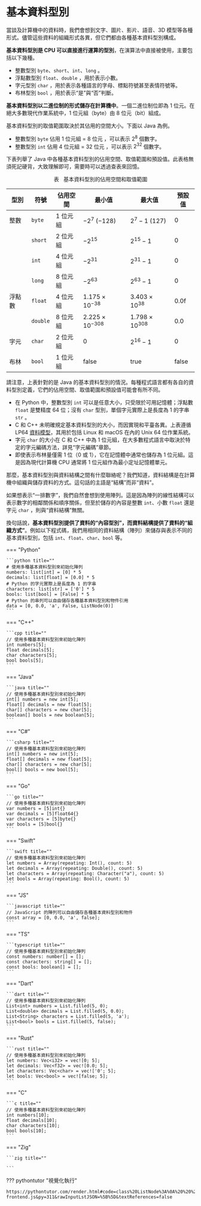 # 基本資料型別

當談及計算機中的資料時，我們會想到文字、圖片、影片、語音、3D 模型等各種形式。儘管這些資料的組織形式各異，但它們都由各種基本資料型別構成。

**基本資料型別是 CPU 可以直接進行運算的型別**，在演算法中直接被使用，主要包括以下幾種。

- 整數型別 `byte`、`short`、`int`、`long` 。
- 浮點數型別 `float`、`double` ，用於表示小數。
- 字元型別 `char` ，用於表示各種語言的字母、標點符號甚至表情符號等。
- 布林型別 `bool` ，用於表示“是”與“否”判斷。

**基本資料型別以二進位制的形式儲存在計算機中**。一個二進位制位即為 $1$ 位元。在絕大多數現代作業系統中，$1$ 位元組（byte）由 $8$ 位元（bit）組成。

基本資料型別的取值範圍取決於其佔用的空間大小。下面以 Java 為例。

- 整數型別 `byte` 佔用 $1$ 位元組 = $8$ 位元 ，可以表示 $2^{8}$ 個數字。
- 整數型別 `int` 佔用 $4$ 位元組 = $32$ 位元 ，可以表示 $2^{32}$ 個數字。

下表列舉了 Java 中各種基本資料型別的佔用空間、取值範圍和預設值。此表格無須死記硬背，大致理解即可，需要時可以透過查表來回憶。

<p align="center"> 表 <id> &nbsp; 基本資料型別的佔用空間和取值範圍 </p>

| 型別   | 符號     | 佔用空間 | 最小值                   | 最大值                  | 預設值         |
| ------ | -------- | -------- | ------------------------ | ----------------------- | -------------- |
| 整數   | `byte`   | 1 位元組   | $-2^7$ ($-128$)          | $2^7 - 1$ ($127$)       | $0$            |
|        | `short`  | 2 位元組   | $-2^{15}$                | $2^{15} - 1$            | $0$            |
|        | `int`    | 4 位元組   | $-2^{31}$                | $2^{31} - 1$            | $0$            |
|        | `long`   | 8 位元組   | $-2^{63}$                | $2^{63} - 1$            | $0$            |
| 浮點數 | `float`  | 4 位元組   | $1.175 \times 10^{-38}$  | $3.403 \times 10^{38}$  | $0.0\text{f}$  |
|        | `double` | 8 位元組   | $2.225 \times 10^{-308}$ | $1.798 \times 10^{308}$ | $0.0$          |
| 字元   | `char`   | 2 位元組   | $0$                      | $2^{16} - 1$            | $0$            |
| 布林   | `bool`   | 1 位元組   | $\text{false}$           | $\text{true}$           | $\text{false}$ |

請注意，上表針對的是 Java 的基本資料型別的情況。每種程式語言都有各自的資料型別定義，它們的佔用空間、取值範圍和預設值可能會有所不同。

- 在 Python 中，整數型別 `int` 可以是任意大小，只受限於可用記憶體；浮點數 `float` 是雙精度 64 位；沒有 `char` 型別，單個字元實際上是長度為 1 的字串 `str` 。
- C 和 C++ 未明確規定基本資料型別的大小，而因實現和平臺各異。上表遵循 LP64 [資料模型](https://en.cppreference.com/w/cpp/language/types#Properties)，其用於包括 Linux 和 macOS 在內的 Unix 64 位作業系統。
- 字元 `char` 的大小在 C 和 C++ 中為 1 位元組，在大多數程式語言中取決於特定的字元編碼方法，詳見“字元編碼”章節。
- 即使表示布林量僅需 1 位（$0$ 或 $1$），它在記憶體中通常也儲存為 1 位元組。這是因為現代計算機 CPU 通常將 1 位元組作為最小定址記憶體單元。

那麼，基本資料型別與資料結構之間有什麼聯絡呢？我們知道，資料結構是在計算機中組織與儲存資料的方式。這句話的主語是“結構”而非“資料”。

如果想表示“一排數字”，我們自然會想到使用陣列。這是因為陣列的線性結構可以表示數字的相鄰關係和順序關係，但至於儲存的內容是整數 `int`、小數 `float` 還是字元 `char` ，則與“資料結構”無關。

換句話說，**基本資料型別提供了資料的“內容型別”，而資料結構提供了資料的“組織方式”**。例如以下程式碼，我們用相同的資料結構（陣列）來儲存與表示不同的基本資料型別，包括 `int`、`float`、`char`、`bool` 等。

=== "Python"

    ```python title=""
    # 使用多種基本資料型別來初始化陣列
    numbers: list[int] = [0] * 5
    decimals: list[float] = [0.0] * 5
    # Python 的字元實際上是長度為 1 的字串
    characters: list[str] = ['0'] * 5
    bools: list[bool] = [False] * 5
    # Python 的串列可以自由儲存各種基本資料型別和物件引用
    data = [0, 0.0, 'a', False, ListNode(0)]
    ```

=== "C++"

    ```cpp title=""
    // 使用多種基本資料型別來初始化陣列
    int numbers[5];
    float decimals[5];
    char characters[5];
    bool bools[5];
    ```

=== "Java"

    ```java title=""
    // 使用多種基本資料型別來初始化陣列
    int[] numbers = new int[5];
    float[] decimals = new float[5];
    char[] characters = new char[5];
    boolean[] bools = new boolean[5];
    ```

=== "C#"

    ```csharp title=""
    // 使用多種基本資料型別來初始化陣列
    int[] numbers = new int[5];
    float[] decimals = new float[5];
    char[] characters = new char[5];
    bool[] bools = new bool[5];
    ```

=== "Go"

    ```go title=""
    // 使用多種基本資料型別來初始化陣列
    var numbers = [5]int{}
    var decimals = [5]float64{}
    var characters = [5]byte{}
    var bools = [5]bool{}
    ```

=== "Swift"

    ```swift title=""
    // 使用多種基本資料型別來初始化陣列
    let numbers = Array(repeating: Int(), count: 5)
    let decimals = Array(repeating: Double(), count: 5)
    let characters = Array(repeating: Character("a"), count: 5)
    let bools = Array(repeating: Bool(), count: 5)
    ```

=== "JS"

    ```javascript title=""
    // JavaScript 的陣列可以自由儲存各種基本資料型別和物件
    const array = [0, 0.0, 'a', false];
    ```

=== "TS"

    ```typescript title=""
    // 使用多種基本資料型別來初始化陣列
    const numbers: number[] = [];
    const characters: string[] = [];
    const bools: boolean[] = [];
    ```

=== "Dart"

    ```dart title=""
    // 使用多種基本資料型別來初始化陣列
    List<int> numbers = List.filled(5, 0);
    List<double> decimals = List.filled(5, 0.0);
    List<String> characters = List.filled(5, 'a');
    List<bool> bools = List.filled(5, false);
    ```

=== "Rust"

    ```rust title=""
    // 使用多種基本資料型別來初始化陣列
    let numbers: Vec<i32> = vec![0; 5];
    let decimals: Vec<f32> = vec![0.0; 5];
    let characters: Vec<char> = vec!['0'; 5];
    let bools: Vec<bool> = vec![false; 5];
    ```

=== "C"

    ```c title=""
    // 使用多種基本資料型別來初始化陣列
    int numbers[10];
    float decimals[10];
    char characters[10];
    bool bools[10];
    ```

=== "Zig"

    ```zig title=""
    
    ```

??? pythontutor "視覺化執行"

    https://pythontutor.com/render.html#code=class%20ListNode%3A%0A%20%20%20%20%22%22%22%E9%93%BE%E8%A1%A8%E8%8A%82%E7%82%B9%E7%B1%BB%22%22%22%0A%20%20%20%20def%20__init__%28self,%20val%3A%20int%29%3A%0A%20%20%20%20%20%20%20%20self.val%3A%20int%20%3D%20val%20%20%23%20%E8%8A%82%E7%82%B9%E5%80%BC%0A%20%20%20%20%20%20%20%20self.next%3A%20ListNode%20%7C%20None%20%3D%20None%20%20%23%20%E5%90%8E%E7%BB%A7%E8%8A%82%E7%82%B9%E5%BC%95%E7%94%A8%0A%0A%22%22%22Driver%20Code%22%22%22%0Aif%20__name__%20%3D%3D%20%22__main__%22%3A%0A%20%20%20%20%23%20%E4%BD%BF%E7%94%A8%E5%A4%9A%E7%A7%8D%E5%9F%BA%E6%9C%AC%E6%95%B0%E6%8D%AE%E7%B1%BB%E5%9E%8B%E6%9D%A5%E5%88%9D%E5%A7%8B%E5%8C%96%E6%95%B0%E7%BB%84%0A%20%20%20%20numbers%20%3D%20%5B0%5D%20*%205%0A%20%20%20%20decimals%20%3D%20%5B0.0%5D%20*%205%0A%20%20%20%20%23%20Python%20%E7%9A%84%E5%AD%97%E7%AC%A6%E5%AE%9E%E9%99%85%E4%B8%8A%E6%98%AF%E9%95%BF%E5%BA%A6%E4%B8%BA%201%20%E7%9A%84%E5%AD%97%E7%AC%A6%E4%B8%B2%0A%20%20%20%20characters%20%3D%20%5B'0'%5D%20*%205%0A%20%20%20%20bools%20%3D%20%5BFalse%5D%20*%205%0A%20%20%20%20%23%20Python%20%E7%9A%84%E5%88%97%E8%A1%A8%E5%8F%AF%E4%BB%A5%E8%87%AA%E7%94%B1%E5%AD%98%E5%82%A8%E5%90%84%E7%A7%8D%E5%9F%BA%E6%9C%AC%E6%95%B0%E6%8D%AE%E7%B1%BB%E5%9E%8B%E5%92%8C%E5%AF%B9%E8%B1%A1%E5%BC%95%E7%94%A8%0A%20%20%20%20data%20%3D%20%5B0,%200.0,%20'a',%20False,%20ListNode%280%29%5D&cumulative=false&curInstr=12&heapPrimitives=nevernest&mode=display&origin=opt-frontend.js&py=311&rawInputLstJSON=%5B%5D&textReferences=false
